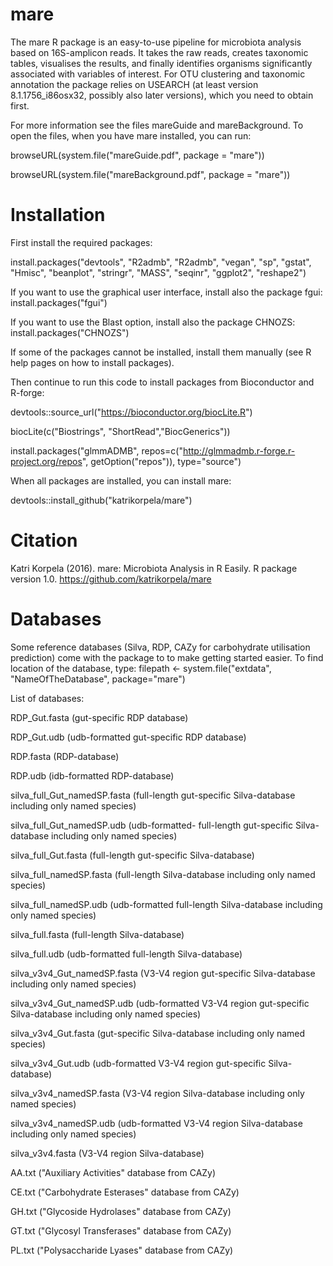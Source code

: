 # mare

The mare R package is an easy-to-use pipeline for microbiota analysis based on 16S-amplicon reads. It takes the raw reads, creates taxonomic tables, visualises the results, and finally identifies organisms significantly associated with variables of interest. For OTU clustering and taxonomic annotation the package relies on USEARCH (at least version 8.1.1756_i86osx32, possibly also later versions), which you need to obtain first.

For more information see the files mareGuide and mareBackground. To open the files, when you have mare installed, you can run: 

browseURL(system.file("mareGuide.pdf", package = "mare"))

browseURL(system.file("mareBackground.pdf", package = "mare"))

# Installation

First install the required packages:

install.packages("devtools", "R2admb", "R2admb", "vegan", "sp", "gstat", "Hmisc", "beanplot", "stringr", "MASS", "seqinr", "ggplot2", "reshape2")

If you want to use the graphical user interface, install also the package fgui:
install.packages("fgui")

If you want to use the Blast option, install also the package CHNOZS:
install.packages("CHNOZS")

If some of the packages cannot be installed, install them manually (see R help pages on how to install packages). 

Then continue to run this code to install packages from Bioconductor and R-forge:

devtools::source_url("https://bioconductor.org/biocLite.R")

biocLite(c("Biostrings", "ShortRead","BiocGenerics"))

install.packages("glmmADMB", repos=c("http://glmmadmb.r-forge.r-project.org/repos", getOption("repos")), type="source")

When all packages are installed, you can install mare:

devtools::install_github("katrikorpela/mare")

# Citation

Katri Korpela (2016). mare: Microbiota Analysis in R Easily. R package version 1.0. https://github.com/katrikorpela/mare

# Databases

Some reference databases (Silva, RDP, CAZy for carbohydrate utilisation prediction) come with the package to to make getting started easier. To find location of the database, type:
filepath <- system.file("extdata", "NameOfTheDatabase", package="mare")

List of databases:

RDP_Gut.fasta (gut-specific RDP database)

RDP_Gut.udb  (udb-formatted gut-specific RDP database)

RDP.fasta (RDP-database)

RDP.udb (idb-formatted RDP-database)

silva_full_Gut_namedSP.fasta (full-length gut-specific Silva-database including only named species)

silva_full_Gut_namedSP.udb (udb-formatted- full-length gut-specific Silva-database including only named species)

silva_full_Gut.fasta (full-length gut-specific Silva-database)

silva_full_namedSP.fasta (full-length Silva-database including only named species)

silva_full_namedSP.udb (udb-formatted full-length Silva-database including only named species)

silva_full.fasta (full-length Silva-database)

silva_full.udb (udb-formatted full-length Silva-database)

silva_v3v4_Gut_namedSP.fasta (V3-V4 region gut-specific Silva-database including only named species)

silva_v3v4_Gut_namedSP.udb (udb-formatted V3-V4 region gut-specific Silva-database including only named species)

silva_v3v4_Gut.fasta (gut-specific Silva-database including only named species)

silva_v3v4_Gut.udb (udb-formatted V3-V4 region gut-specific Silva-database)

silva_v3v4_namedSP.fasta (V3-V4 region Silva-database including only named species)

silva_v3v4_namedSP.udb (udb-formatted V3-V4 region Silva-database including only named species)

silva_v3v4.fasta (V3-V4 region Silva-database)

AA.txt ("Auxiliary Activities" database from CAZy)

CE.txt ("Carbohydrate Esterases" database from CAZy)

GH.txt ("Glycoside Hydrolases" database from CAZy)

GT.txt ("Glycosyl Transferases" database from CAZy)

PL.txt ("Polysaccharide Lyases" database from CAZy)
